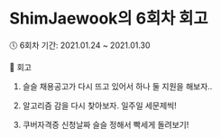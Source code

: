 # ShimJaewook의 6회차 회고

🕔 6회차 기간: 2021.01.24 ~ 2021.01.30

📝 회고

1. 슬슬 채용공고가 다시 뜨고 있어서 하나 둘 지원을 해보자..

2. 알고리즘 감을 다시 찾아보자. 일주일 세문제씩!

3. 쿠버자격증 신청날짜 슬슬 정해서 빡세게 돌려보기!
